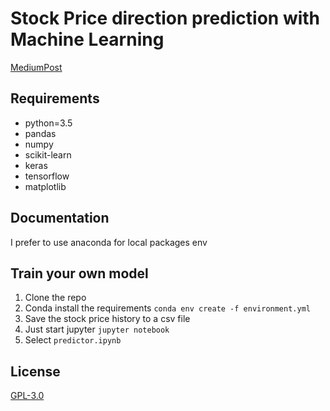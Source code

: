 # Stock Price direction prediction with Machine Learning

[MediumPost](https://medium.com/@yofi2tofi/predict-the-direction-of-the-stock-closing-price-with-bilstm-for-mega-profit-a89c8f2ef5b6)

## Requirements

- python=3.5
- pandas
- numpy
- scikit-learn
- keras
- tensorflow
- matplotlib

## Documentation

I prefer to use anaconda for local packages env

## Train your own model

1. Clone the repo
2. Conda install the requirements `conda env create -f environment.yml`
3. Save the stock price history to a csv file
4. Just start jupyter `jupyter notebook`
5. Select `predictor.ipynb`

## License

[GPL-3.0](https://www.gnu.org/licenses/quick-guide-gplv3.html)

